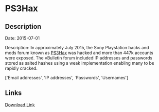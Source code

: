# PS3Hax

## Description

Date: 2015-07-01

Description:
In approximately July 2015, the Sony Playstation hacks and mods forum known as <a href="http://www.ps3hax.net" target="_blank" rel="noopener">PS3Hax</a> was hacked and more than 447k accounts were exposed. The vBulletin forum included IP addresses and passwords stored as salted hashes using a weak implementation enabling many to be rapidly cracked.


['Email addresses', 'IP addresses', 'Passwords', 'Usernames']

## Links

[Download Link](https://link-to.net/1229997/384.53212279691775/dynamic/?r=aHR0cHM6Ly93d3cubWVkaWFmaXJlLmNvbS92aWV3L01BY1FZdG9FeG1VMGJudC9wczNoYXgubmV0L2ZpbGU=)